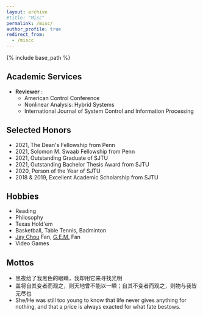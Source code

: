 ```yaml
---
layout: archive
#title: "Misc"
permalink: /misc/
author_profile: true
redirect_from:
  - /miscc
---
```


{% include base_path %}

Academic Services
-----
* **Reviewer** :   
  * American Control Conference
  * Nonlinear Analysis: Hybrid Systems  
  * International Journal of System Control and Information Processing

Selected Honors
-----
* 2021, The Dean's Fellowship from Penn
* 2021, Solomon M. Swaab Fellowship from Penn
* 2021, Outstanding Graduate of SJTU
* 2021, Outstanding Bachelor Thesis Award from SJTU
* 2020, Person of the Year of SJTU
* 2018 & 2019, Excellent Academic Scholarship from SJTU

Hobbies
-----
* Reading
* Philosophy
* Texas Hold'em 
* Basketball, Table Tennis, Badminton
* [Jay Chou](https://en.wikipedia.org/wiki/Jay_Chou) Fan, [G.E.M.](https://en.wikipedia.org/wiki/G.E.M.) Fan
* Video Games

Mottos
-----
* 黑夜给了我黑色的眼睛，我却用它来寻找光明
* 盖将自其变者而观之，则天地曾不能以一瞬；自其不变者而观之，则物与我皆无尽也
* She/He was still too young to know that life never gives anything for nothing, and that a price is always exacted for what fate bestows.
